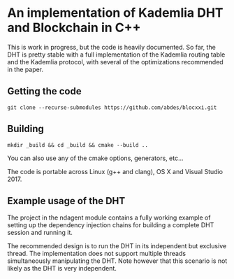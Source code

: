 # An implementation of Kademlia DHT and Blockchain in C++

This is work in progress, but the code is heavily documented. So far, the DHT is pretty stable with a full implementation of the Kademlia routing table and the Kademlia protocol, with several of the optimizations recommended in the paper.

## Getting the code
```
git clone --recurse-submodules https://github.com/abdes/blocxxi.git
```

## Building
```
mkdir _build && cd _build && cmake --build ..
```
You can also use any of the cmake options, generators, etc...

The code is portable across Linux (g++ and clang), OS X and Visual Studio 2017.

## Example usage of the DHT
The project in the ndagent module contains a fully working example of setting up the dependency injection chains for building a complete DHT session and running it.

The recommended design is to run the DHT in its independent but exclusive  thread. The implementation does not support multiple threads simultaneously manipulating the DHT. Note however that this scenario is not likely as the DHT is very independent.
